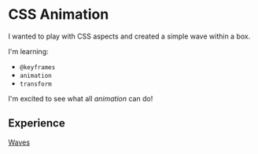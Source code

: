 # CSS Animation

I wanted to play with CSS aspects and created a simple wave within a box.

I'm learning:

* `@keyframes`
* `animation`
* `transform`

I'm excited to see what all _animation_ can do!

## Experience
[Waves](http://teambekbek-waves.surge.sh/ "Waves")

